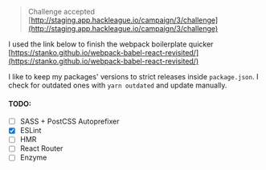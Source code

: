 > Challenge accepted [http://staging.app.hackleague.io/campaign/3/challenge](http://staging.app.hackleague.io/campaign/3/challenge)

I used the link below to finish the webpack boilerplate quicker [https://stanko.github.io/webpack-babel-react-revisited/](https://stanko.github.io/webpack-babel-react-revisited/)

I like to keep my packages' versions to strict releases inside `package.json`. I check for outdated ones with `yarn outdated` and update manually.

#### TODO:
- [ ] SASS + PostCSS Autoprefixer
- [x] ESLint
- [ ] HMR
- [ ] React Router
- [ ] Enzyme